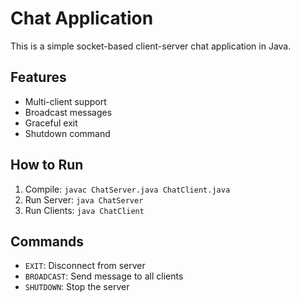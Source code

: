 # Chat Application

This is a simple socket-based client-server chat application in Java.

## Features
- Multi-client support
- Broadcast messages
- Graceful exit
- Shutdown command

## How to Run
1. Compile: `javac ChatServer.java ChatClient.java`
2. Run Server: `java ChatServer`
3. Run Clients: `java ChatClient`

## Commands
- `EXIT`: Disconnect from server
- `BROADCAST`: Send message to all clients
- `SHUTDOWN`: Stop the server
